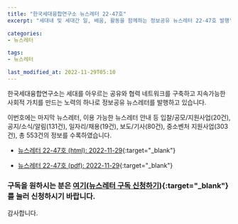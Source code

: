 ```yaml
---
title: "한국세대융합연구소 뉴스레터 22-47호"
excerpt: "세대내 및 세대간 일, 배움, 활동을 함께하는 정보공유 뉴스레터 22-47호 발행" 

categories:
- 뉴스레터

tags:
- 뉴스레터

last_modified_at: 2022-11-29T05:10
---
```


한국세대융합연구소는 세대를 아우르는 공유와 협력 네트워크를 구축하고 지속가능한 사회적 가치를 만드는 노력의 하나로 정보공유 뉴스레터를 발행하고 있습니다.

이번호에는 마지막 뉴스레터, 이용 가능한 뉴스레터 안내 등 입찰/공모/지원사업(20건), 공지/소식/알림(131건), 일자리/채용(19건), 보도/기사(80건), 중소벤처 지원사업(303건), 총 553건의 정보를 수록하였습니다.

* [뉴스레터 22-47호 (html): 2022-11-29](https://gcrcenter.github.io/assets/htmls/gcrc_news_letter_20221129.html){:target="_blank"}

* [뉴스레터 22-47호 (pdf): 2022-11-29](https://gcrcenter.github.io/assets/pdfs/news_letter_20221129.pdf){:target="_blank"}


### 구독을 원하시는 분은 [여기(뉴스레터 구독 신청하기)](https://forms.gle/MJ5gVHCdunBXXWVB7){:target="_blank"} 를 눌러 신청하시기 바랍니다.


감사합니다.